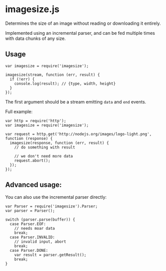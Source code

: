 # imagesize.js

Determines the size of an image without reading or downloading it entirely.

Implemented using an incremental parser, and can be fed multiple times with data
chunks of any size.

## Usage

```
var imagesize = require('imagesize');

imagesize(stream, function (err, result) {
  if (!err) {
    console.log(result); // {type, width, height}
  }
});
```

The first argument should be a stream emitting `data` and `end` events.

Full example:

```
var http = require('http');
var imagesize = require('imagesize');

var request = http.get('http://nodejs.org/images/logo-light.png', function (response) {
  imagesize(response, function (err, result) {
    // do something with result

    // we don't need more data
    request.abort();
  });
});
```

## Advanced usage:

You can also use the incremental parser directly:

```
var Parser = require('imagesize').Parser;
var parser = Parser();

switch (parser.parse(buffer)) {
  case Parser.EOF:
    // needs moar data
    break;
  case Parser.INVALID:
    // invalid input, abort
    break;
  case Parser.DONE:
    var result = parser.getResult();
    break;
}
```

